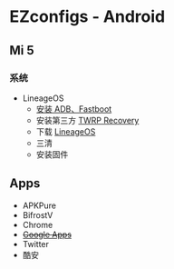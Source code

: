 # EZconfigs - Android

## Mi 5

### 系统

- LineageOS
  - [安装 ADB、Fastboot](https://wiki.lineageos.org/adb_fastboot_guide.html)
  - 安装第三方 [TWRP Recovery](https://dl.twrp.me/gemini/)
  - 下载 [LineageOS](https://download.lineageos.org/gemini)
  - 三清
  - 安装固件

## Apps

- APKPure
- BifrostV
- Chrome
- [~~Google Apps~~](https://wiki.lineageos.org/gapps.html)
- Twitter
- 酷安
